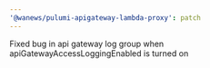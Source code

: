 ```yaml
---
'@wanews/pulumi-apigateway-lambda-proxy': patch
---
```


Fixed bug in api gateway log group when apiGatewayAccessLoggingEnabled is turned on
